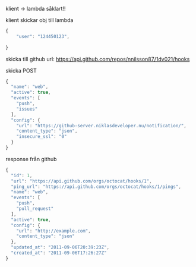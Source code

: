 klient -> lambda såklart!!

klient skickar obj till lambda

```js
{
    "user": "124450123",
    
}

```

skicka till github url: https://api.github.com/repos/nnilsson87/1dv021/hooks

skicka POST
```js
{
  "name": "web",
  "active": true,
  "events": [
    "push",
    "issues"
  ],
  "config": {
    "url": "https://github-server.niklasdeveloper.nu/notification/",
    "content_type": "json",
    "insecure_ssl": "0"
  }
}
```

response från github

```js
{
  "id": 1,
  "url": "https://api.github.com/orgs/octocat/hooks/1",
  "ping_url": "https://api.github.com/orgs/octocat/hooks/1/pings",
  "name": "web",
  "events": [
    "push",
    "pull_request"
  ],
  "active": true,
  "config": {
    "url": "http://example.com",
    "content_type": "json"
  },
  "updated_at": "2011-09-06T20:39:23Z",
  "created_at": "2011-09-06T17:26:27Z"
}
```